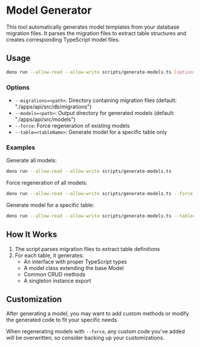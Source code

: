 # Model Generator

This tool automatically generates model templates from your database migration files. It parses the migration files to extract table structures and creates corresponding TypeScript model files.

## Usage

```bash
deno run --allow-read --allow-write scripts/generate-models.ts [options]
```

### Options

- `--migrations=<path>`: Directory containing migration files (default: "./apps/api/src/db/migrations")
- `--models=<path>`: Output directory for generated models (default: "./apps/api/src/models")
- `--force`: Force regeneration of existing models
- `--table=<tableName>`: Generate model for a specific table only

### Examples

Generate all models:
```bash
deno run --allow-read --allow-write scripts/generate-models.ts
```

Force regeneration of all models:
```bash
deno run --allow-read --allow-write scripts/generate-models.ts --force
```

Generate model for a specific table:
```bash
deno run --allow-read --allow-write scripts/generate-models.ts --table=todos
```

## How It Works

1. The script parses migration files to extract table definitions
2. For each table, it generates:
   - An interface with proper TypeScript types
   - A model class extending the base Model
   - Common CRUD methods 
   - A singleton instance export

## Customization

After generating a model, you may want to add custom methods or modify the generated code to fit your specific needs.

When regenerating models with `--force`, any custom code you've added will be overwritten, so consider backing up your customizations.
